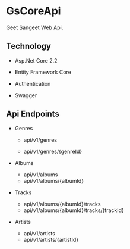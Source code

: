 # GsCoreApi
Geet Sangeet Web Api.

## Technology
- Asp.Net Core 2.2

- Entity Framework Core

- Authentication

- Swagger

## Api Endpoints
- Genres 

  - api/v1/genres
  
  - api/v1/genres/{genreId}

- Albums

  - api/v1/albums
  - api/v1/albums/{albumId}

- Tracks 
  - api/v1/albums/{albumId}/tracks
  - api/v1/albums/{albumId}/tracks/{trackId}

- Artists
  - api/v1/artists
  - api/v1/artists/{artistId}

